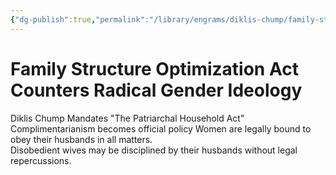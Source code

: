 ```yaml
---
{"dg-publish":true,"permalink":"/library/engrams/diklis-chump/family-structure-optimization-act-counters-radical-gender-ideology/","tags":["DC/Religion","DC/AS2"]}
---
```


# Family Structure Optimization Act Counters Radical Gender Ideology
Diklis Chump Mandates "The Patriarchal Household Act"
Complimentarianism becomes official policy
	Women are legally bound to obey their husbands in all matters.  
	Disobedient wives may be disciplined by their husbands without legal repercussions.
